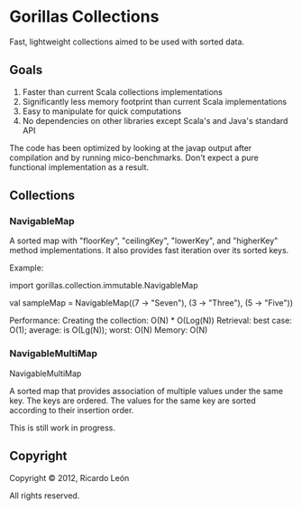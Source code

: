 Gorillas Collections
====================

Fast, lightweight collections aimed to be used with sorted data.

Goals
-----

1. Faster than current Scala collections implementations
2. Significantly less memory footprint than current Scala implementations
3. Easy to manipulate for quick computations
4. No dependencies on other libraries except Scala's and Java's standard API

The code has been optimized by looking at the javap output after compilation and by running mico-benchmarks.  Don't expect a pure functional implementation as a result.

Collections
-----------

### NavigableMap ###

A sorted map with "floorKey", "ceilingKey", "lowerKey", and "higherKey" method implementations.  It also provides fast iteration over its sorted keys.

Example:

import gorillas.collection.immutable.NavigableMap

val sampleMap = NavigableMap((7 -> "Seven"), (3 -> "Three"), (5 -> "Five"))

Performance:
Creating the collection: O(N) *  O(Log(N))
Retrieval: best case: O(1); average: is O(Lg(N)); worst: O(N)
Memory: O(N)

### NavigableMultiMap ###

NavigableMultiMap

A sorted map that provides association of multiple values under the same key.  The keys are ordered.  The values for the same key are sorted according to their insertion order.

This is still work in progress.

Copyright
---------

Copyright &copy; 2012, Ricardo Le&oacute;n

All rights reserved.
